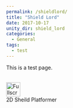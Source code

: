 ```yaml
---
permalink: /shieldlord/
title: "Shield Lord"
date: 2017-10-17
unity_dir: shield_lord
categories:
  - General
tags:
  - test
---
```

This is a test page.
<!doctype html>
<html lang="en-us">
  <head>
    <meta charset="utf-8">
    <meta http-equiv="Content-Type" content="text/html; charset=utf-8">
    <title>Unity WebGL Player | 2D Sheild Platformer</title>
    <link rel="stylesheet" href="TemplateData/style.css">
    <link rel="shortcut icon" href="TemplateData/favicon.ico" />
    <script src="TemplateData/UnityProgress.js"></script>
  </head>
  <body class="template">
    <div class="template-wrap clear">
      <canvas class="emscripten" id="canvas" oncontextmenu="event.preventDefault()" height="600px" width="960px"></canvas>
      <br>
      <div class="logo"></div>
      <div class="fullscreen"><img src="TemplateData/fullscreen.png" width="38" height="38" alt="Fullscreen" title="Fullscreen" onclick="SetFullscreen(1);" /></div>
      <div class="title">2D Sheild Platformer</div>
    </div>
    <script type='text/javascript'>
  var Module = {
    TOTAL_MEMORY: 268435456,
    errorhandler: null,			// arguments: err, url, line. This function must return 'true' if the error is handled, otherwise 'false'
    compatibilitycheck: null,
    backgroundColor: "#222C36",
    splashStyle: "Light",
    dataUrl: "Release/Build.data",
    codeUrl: "Release/Build.js",
    asmUrl: "Release/Build.asm.js",
    memUrl: "Release/Build.mem",
  };
</script>
<script src="Release/UnityLoader.js"></script>

  </body>
</html>
